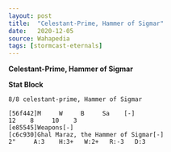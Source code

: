 ```yaml
---
layout: post
title:  "Celestant-Prime, Hammer of Sigmar"
date:   2020-12-05
source: Wahapedia
tags: [stormcast-eternals]
---
```


**Celestant-Prime, Hammer of Sigmar**

**Stat Block**
```
8/8 celestant-prime, Hammer of Sigmar
```

```
[56f442]M     W     B     Sa    [-]
12    8     10    3     
[e85545]Weapons[-]
[c6c930]Ghal Maraz, the Hammer of Sigmar[-]
2"     A:3    H:3+   W:2+   R:-3   D:3   
```


